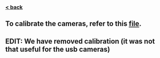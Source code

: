 ### [< back](../GuideForDocumentation.md)
## To calibrate the cameras, refer to this [file](../../tests/cameraCalib.py).
## EDIT: We have removed calibration (it was not that useful for the usb cameras)